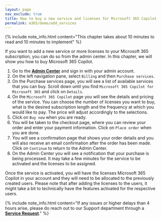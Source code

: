 ```yaml
---
layout: page
nav_exclude: true
title: How to buy a new service and licenses for Microsoft 365 Copilot
permalink: m365/demo/add_services
---
```



{% include note_info.html content="This chapter takes about 10 minutes to read and 10 minutes to implement" %}

If you want to add a new service or more licenses to your Microsoft 365 subscription, you can do so from the admin center. In this chapter, we will show you how to buy Microsoft 365 Copilot.

1. Go to the [**Admin Center**](https://admin.microsoft.com) and sign in with your admin account.
2. On the left navigation pane, select `Billing` and then `Purchase services`.
3. On the Purchase services page, you will see a list of available services that you can buy. Scroll down until you find `Microsoft 365 Copilot for Microsoft 365` and click on `Details`.
4. On the `Microsoft 365 Copilot` page you will see the details and pricing of the service. You can choose the number of licenses you want to buy, what is the desired subscription length and the frequency at which you would like to pay. The price will adjust accordingly to the selections. 
5. Click on `Buy now` when you are ready.
6. You will be taken to the checkout page, where you can review your order and enter your payment information. Click on `Place order` when you are done.
7. You will see a confirmation page that shows your order details and you will also receive an email confirmation after the order has been made. Click on `Continue` to return to the Admin Center.
8. On the Admin Center you will see a notification that your purchase is being processed. It may take a few minutes for the service to be activated and the licenses to be assigned.

Once the service is activated, you will have the licenses Microsoft 365 Copilot in your account and they will need to be allocated to the previously created users. Please note that after adding the licenses to the users, it might take a bit to technically have the features activated for the respective users. 

{% include note_info.html content="If any issues or higher delays than 4 hours arise, please do reach out to our Support department through a <a href='https://learn.microsoft.com/en-us/microsoft-365/admin/get-help-support?view=o365-worldwide'><strong>Service Request</strong></a>." %}



